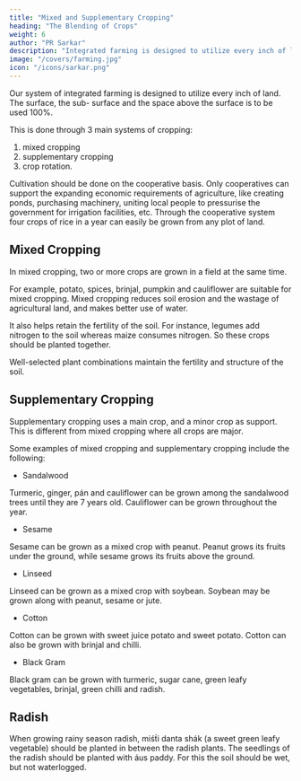 ```yaml
---
title: "Mixed and Supplementary Cropping"
heading: "The Blending of Crops"
weight: 6
author: "PR Sarkar"
description: "Integrated farming is designed to utilize every inch of land through Mixed and Supplementary Cropping and Crop Rotation"
image: "/covers/farming.jpg"
icon: "/icons/sarkar.png"
---
```



Our system of integrated farming is designed to utilize every inch of land. <!-- Not only should the surface land be fully utilized, but the space under the surface, and even the space above the surface, should be used to the maximum.  --> The surface, the sub- surface and the space above the surface is to be used 100%.

This is done through 3 main systems of cropping:

1. mixed cropping
2. supplementary cropping
3. crop rotation.

Cultivation should be done on the cooperative basis. Only cooperatives can support the expanding economic requirements of agriculture, like creating ponds, purchasing machinery, uniting local people to pressurise the government for irrigation facilities, etc. Through the cooperative system four crops of rice in a year can easily be grown from any plot of land.


## Mixed Cropping

In mixed cropping, two or more crops are grown in a field at the same time. 

For example, potato, spices, brinjal, pumpkin and cauliflower are suitable for mixed cropping. Mixed cropping reduces soil erosion and the wastage of agricultural land, and makes better use of water. 

It also helps retain the fertility of the soil. For instance, legumes add nitrogen to the soil whereas maize consumes nitrogen. So these crops should be planted together. 

Well-selected plant combinations maintain the fertility and structure of the soil.


## Supplementary Cropping

Supplementary cropping uses a main crop, and a minor crop as support. This is different from mixed cropping where all crops are major.


Some examples of mixed cropping and supplementary cropping include the following:

- Sandalwood

Turmeric, ginger, pán and cauliflower can be grown among the sandalwood trees until they are 7 years old. Cauliflower can be grown throughout the year.

- Sesame

Sesame can be grown as a mixed crop with peanut. Peanut grows its fruits under the ground, while sesame grows its fruits above the ground.

- Linseed

Linseed can be grown as a mixed crop with soybean. Soybean may be grown along with peanut, sesame or jute.

- Cotton

Cotton can be grown with sweet juice potato and sweet potato. Cotton can also be grown with brinjal and chilli.

- Black Gram

Black gram can be grown with turmeric, sugar cane, green leafy vegetables, brinjal, green chilli and radish.





## Radish

When growing rainy season radish, miśt́i danta shák (a sweet green leafy vegetable) should be planted in between the radish plants. The seedlings of the radish should be planted with áus paddy. For this the soil should be wet, but not waterlogged.
